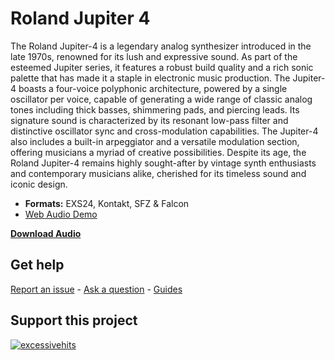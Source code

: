 # Roland Jupiter 4 

The Roland Jupiter-4 is a legendary analog synthesizer introduced in the late 1970s, renowned for its lush and expressive sound. As part of the esteemed Jupiter series, it features a robust build quality and a rich sonic palette that has made it a staple in electronic music production. The Jupiter-4 boasts a four-voice polyphonic architecture, powered by a single oscillator per voice, capable of generating a wide range of classic analog tones including thick basses, shimmering pads, and piercing leads. Its signature sound is characterized by its resonant low-pass filter and distinctive oscillator sync and cross-modulation capabilities. The Jupiter-4 also includes a built-in arpeggiator and a versatile modulation section, offering musicians a myriad of creative possibilities. Despite its age, the Roland Jupiter-4 remains highly sought-after by vintage synth enthusiasts and contemporary musicians alike, cherished for its timeless sound and iconic design.

-   **Formats:** EXS24, Kontakt, SFZ & Falcon
- [Web Audio Demo](https://www.modularsamples.com/Demos/demos/jp4.html)


**[Download Audio](https://github.com/publicsamples/Roland-Jupiter-4/releases/tag/1.0)**

## **Get help**

[Report an issue](https://github.com/publicsamples/home/issues) - [Ask a question](https://github.com/publicsamples/home/discussions) - [Guides](https://github.com/publicsamples/home/wiki)

## **Support this project**

[
![excessivehits](https://www.modularsamples.com/img/ex2.png)
](https://www.modularsamples.com/excessive-hits-one-shot-sample-library/)

